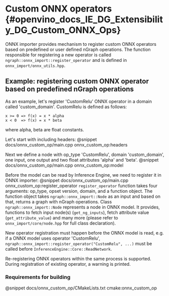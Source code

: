 # Custom ONNX operators {#openvino_docs_IE_DG_Extensibility_DG_Custom_ONNX_Ops}

ONNX importer provides mechanism to register custom ONNX operators based on predefined or user defined nGraph operations.
The function responsible for registering a new operator is called `ngraph::onnx_import::register_operator` and is defined in `onnx_import/onnx_utils.hpp`.

## Example: registering custom ONNX operator based on predefined nGraph operations

As an example, let's register 'CustomRelu' ONNX operator in a domain called 'custom_domain'.
CustomRelu is defined as follows:
```
x >= 0 => f(x) = x * alpha
x < 0  => f(x) = x * beta
```
where alpha, beta are float constants.

Let's start with including headers:
@snippet docs/onnx_custom_op/main.cpp onnx_custom_op:headers

Next we define a node with op_type 'CustomRelu', domain 'custom_domain', one input, one output and two float attributes 'alpha' and 'beta'.
@snippet docs/onnx_custom_op/main.cpp onnx_custom_op:model

Before the model can be read by Inference Engine, we need to register it in ONNX importer:
@snippet docs/onnx_custom_op/main.cpp onnx_custom_op:register_operator
`register_operator` function takes four arguments: op_type, opset version, domain, and a function object.
The function object takes `ngraph::onnx_import::Node` as an input and based on that, returns a graph with nGraph operations.
Class `ngraph::onnx_import::Node` represents a node in ONNX model. It provides, functions to fetch input node(s) (`get_ng_inputs`), fetch attribute value (`get_attribute_value`) and many more (please refer to `onnx_import/core/node.hpp` for full class declaration).

New operator registration must happen before the ONNX model is read, e.g. if a ONNX model uses operator 'CustomRelu', `ngraph::onnx_import::register_operator("CustomRelu", ...)` must be called before `InferenceEngine::Core::ReadNetwork`.

Re-registering ONNX operators within the same process is supported. During registration of existing operator, a warning is printed.

### Requirements for building

@snippet docs/onnx_custom_op/CMakeLists.txt cmake:onnx_custom_op
